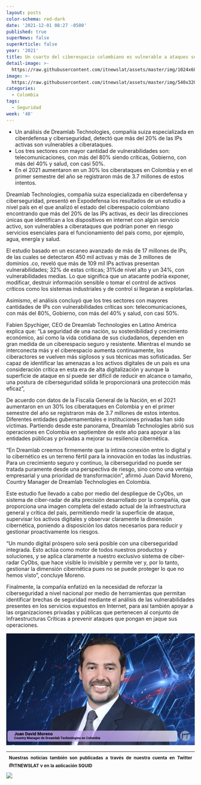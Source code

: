 ```yaml
---
layout: posts
color-schema: red-dark
date: '2021-12-01 08:27 -0500'
published: true
superNews: false
superArticle: false
year: '2021'
title: Un cuarto del ciberespacio colombiano es vulnerable a ataques según estudio
detail-image: >-
  https://raw.githubusercontent.com/itnewslat/assets/master/img/1024x680/Juan-David-Moreno-g.jpg
image: >-
  https://raw.githubusercontent.com/itnewslat/assets/master/img/540x320/Juan-David-Moreno-p.jpg
categories:
  - Colombia
tags:
  - Seguridad
week: '48'
---
```

- Un análisis de Dreamlab Technologies, compañía suiza especializada en ciberdefensa y ciberseguridad, detectó que más del 20% de las IPs activas son vulnerables a ciberataques.
- Los tres sectores con mayor cantidad de vulnerabilidades son: telecomunicaciones, con más del 80% siendo críticas, Gobierno, con más del 40% y salud, con casi 50%. 
- En el 2021 aumentaron en un 30% los ciberataques en Colombia y en el primer semestre del año se registraron más de 3.7 millones de estos intentos.

Dreamlab Technologies, compañía suiza especializada en ciberdefensa y ciberseguridad, presentó en Expodefensa los resultados de un estudio a nivel país en el que analizó el estado del ciberespacio colombiano encontrando que más del 20% de las IPs activas, es decir las direcciones únicas que identifican a los dispositivos en internet con algún servicio activo, son vulnerables a ciberataques que podrían poner en riesgo servicios esenciales para el funcionamiento del país como, por ejemplo, agua, energía y salud.
 
El estudio basado en un escaneo avanzado de más de 17 millones de IPs, de las cuales se detectaron 450 mil activas y más de 3 millones de dominios .co, reveló que más de 109 mil IPs activas presentan vulnerabilidades; 32% de estas críticas; 31%de nivel alto y un 34%, con vulnerabilidades medias. Lo que significa que un atacante podría exponer, modificar, destruir información sensible o tomar el control de activos críticos como los sistemas industriales y de control si llegaran a explotarlas.
 
Asimismo, el análisis concluyó que los tres sectores con mayores cantidades de IPs con vulnerabilidades críticas son: telecomunicaciones, con más del 80%, Gobierno, con más del 40% y salud, con casi 50%. 
 
Fabien Spychiger, CEO de Dreamlab Technologies en Latino América explica que: “La seguridad de una nación, su sostenibilidad y crecimiento económico, así como la vida cotidiana de sus ciudadanos, dependen en gran medida de un ciberespacio seguro y resistente. Mientras el mundo se interconecta más y el ciberespacio aumenta continuamente, los ciberactores se vuelven más sigilosos y sus técnicas mas sofisticadas. Ser capaz de identificar las amenazas a los activos digitales de un país es una consideración crítica en esta era de alta digitalización y aunque la superficie de ataque en sí puede ser difícil de reducir en alcance o tamaño, una postura de ciberseguridad sólida le proporcionará una protección más eficaz”,
 
De acuerdo con datos de la Fiscalía General de la Nación, en el 2021 aumentaron en un 30% los ciberataques en Colombia y en el primer semestre del año se registraron más de 3.7 millones de estos intentos. Diferentes entidades gubernamentales e instituciones privadas han sido víctimas. Partiendo desde este panorama, Dreamlab Technologies abrió sus operaciones en Colombia en septiembre de este año para apoyar a las entidades públicas y privadas a mejorar su resiliencia cibernética. 
 
“En Dreamlab creemos firmemente que la íntima conexión entre lo digital y lo cibernético es un terreno fértil para la innovación en todas las industrias. Para un crecimiento seguro y continuo, la ciberseguridad no puede ser tratada puramente desde una perspectiva de riesgo, sino como una ventaja empresarial y una prioridad de transformación”, afirmó Juan David Moreno, Country Manager de Dreamlab Technologies en Colombia.
 
Este estudio fue llevado a cabo por medio del despliegue de CyObs, un  sistema de ciber-radar de alta precisión desarrollado por la compañía, que proporciona  una imagen completa del estado actual de la infraestructura general y crítica del país, permitiendo medir la superficie de ataque, supervisar los activos digitales y observar claramente la dimensión cibernética, poniendo a disposición los datos necesarios para reducir y gestionar proactivamente los riesgos. 
 
“Un mundo digital próspero solo será posible con una ciberseguridad integrada. Esto actúa como motor de todos nuestros productos y soluciones, y se aplica claramente a nuestro exclusivo sistema de ciber-radar CyObs, que hace visible lo invisible y permite ver y, por lo tanto, gestionar la dimensión cibernética pues no se puede proteger lo que no hemos visto”, concluye Moreno.
 
Finalmente, la compañía enfatizó en la necesidad de reforzar la ciberseguridad a nivel nacional por medio de herramientas que permitan identificar brechas de seguridad mediante el análisis de las vulnerabilidades presentes en los servicios expuestos en Internet, para así también apoyar a las organizaciones privadas y públicas que pertenecen al conjunto de Infraestructuras Críticas a prevenir ataques que pongan en jaque sus operaciones. 

![](https://raw.githubusercontent.com/itnewslat/assets/master/img/540x320/Juan-David-Moreno-p.jpg)

<table style="height: 42px;" width="569">
<tbody>
<tr>
<td style="text-align: justify;"><sub><strong>Nuestras noticias también son publicadas a través de nuestra cuenta en Twitter <a href="https://twitter.com/itnewslat?lang=es">@ITNEWSLAT</a> y en la aplicación <a href="https://squidapp.co/en/">SQUID</a></strong></sub></td>
</tr>
</tbody>
</table>

<img src="https://tracker.metricool.com/c3po.jpg?hash=56f88a41e39ab42c063cc51676587a04"/>